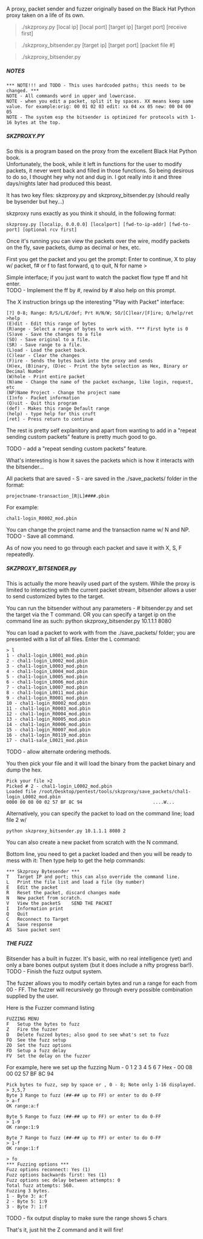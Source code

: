 A proxy, packet sender and fuzzer originally based on the Black Hat Python proxy taken on a life of its own.

> ./skzproxy.py [local ip] [local port] [target ip] [target port] [receive first]

> ./skzproxy_bitsender.py [target ip] [target port] [packet file #]

> ./skzproxy_bitsender.py

##### NOTES #####
	*** NOTE!!! and TODO - This uses hardcoded paths; this needs to be changed. ***
	NOTE - All commands word in upper and lowercase.
	NOTE - when you edit a packet, split it by spaces. XX means keep same value. for example:orig: 00 01 02 03 edit: xx 04 xx 05 new: 00 04 00 05
	NOTE - The system esp the bitsender is optimized for protocols with 1-16 bytes at the top.

##### SKZPROXY.PY #####
So this is a program based on the proxy from the excellent Black Hat Python book.  
Unfortunately, the book, while it left in functions for the user to modify packets, 
it never went back and filled in those functions.  So being desirous to do so, I 
thought hey why not and dug in.  I got really into it and three days/nights later had
produced this beast.

It has two key files: skzproxy.py and skzproxy_bitsender.py (should really be bysender but hey...) 

skzproxy runs exactly as you think it should, in the following format:

	skzproxy.py [localip, 0.0.0.0] [localport] [fwd-to-ip-addr] [fwd-to-port] [optional rcv first]

Once it's running you can view the packets over the wire, modify packets on the fly, 
save packets, dump as decimal or hex, etc.

First you get the packet and you get the prompt:
	Enter to continue, X to play w/ packet, f# or f to fast forward, q to quit, N for name >

Simple interface; if you just want to watch the packet flow type ff and hit enter.  
TODO - Implement the ff by #, rewind by # also help on this prompt.

The X instruction brings up the interesting "Play with Packet" interface:

	[?] 0-8; Range: R/S/L/E/def; Prt H/N/W; SO/[C]lear/[F]ire; Q/help/ret >help
	(E)dit - Edit this range of bytes
	(R)ange - Select a range of bytes to work with. *** First byte is 0
	(S)ave - Save the changes to a file
	(SO) - Save original to a file.
	(SR) - Save range to a file.
	(L)oad - Load the packet back.
	(C)lear - Clear the changes
	(F)ire - Sends the bytes back into the proxy and sends
	(H)ex, (B)inary, (D)ec - Print the byte selection as Hex, Binary or Decimal Number
	(W)hole - Print entire packet
	(N)ame - Change the name of the packet exchange, like login, request, etc
	(NP)Name Project - Change the project name
	(I)nfo - Packet information
	(Q)uit - Quit this program
	(def) - Makes this range Default range
	(help) - type help for this cruft
	[ret] - Press return to continue

The rest is pretty self explanitory and apart from wanting to add in a "repeat sending custom packets" feature
is pretty much good to go. 

TODO - add a "repeat sending custom packets" feature.

What's interesting is how it saves the packets which is how it interacts with the bitsender...

All packets that are saved - S - are saved in the ./save_packets/ folder in the format:

	projectname-transaction_[R|L]####.pbin

For example:

	chal1-login_R0002_mod.pbin

You can change the project name and the transaction name w/ N and NP.  
TODO - Save all command.

As of now you need to go through each packet and save it with X, S, F repeatedly.

##### SKZPROXY_BITSENDER.py #####
This is actually the more heavily used part of the system.  While the proxy is limited to interacting 
with the current packet stream, bitsender allows a user to send customized bytes to the target.  

You can run the bitsender without any parameters - # bitsender.py  and set the target via the T command. 
OR you can specify a target ip on the command line as such:
	python skzproxy_bitsender.py 10.1.1.1 8080

You can load a packet to work with from the ./save_packets/ folder; you are presented with a list of all files.
Enter the L command:

	> l
	1 - chal1-login_L0001_mod.pbin
	2 - chal1-login_L0002_mod.pbin
	3 - chal1-login_L0003_mod.pbin
	4 - chal1-login_L0004_mod.pbin
	5 - chal1-login_L0005_mod.pbin
	6 - chal1-login_L0006_mod.pbin
	7 - chal1-login_L0007_mod.pbin
	8 - chal1-login_L0011_mod.pbin
	9 - chal1-login_R0001_mod.pbin
	10 - chal1-login_R0002_mod.pbin
	11 - chal1-login_R0003_mod.pbin
	12 - chal1-login_R0004_mod.pbin
	13 - chal1-login_R0005_mod.pbin
	14 - chal1-login_R0006_mod.pbin
	15 - chal1-login_R0007_mod.pbin
	16 - chal1-login_R0119_mod.pbin
	17 - chal1-sale_L0021_mod.pbin

TODO - allow alternate ordering methods.

You then pick your file and it will load the binary from the packet binary and dump the hex. 

	Pick your file >2
	Picked # 2 - chal1-login_L0002_mod.pbin
	Loaded file /root/Desktop/pentest/tools/skzproxy/save_packets/chal1-login_L0002_mod.pbin
	0000 00 08 00 02 57 BF 8C 94                          ....W...

Alternatively, you can specify the packet to load on the command line; load file 2 w/ 

	python skzproxy_bitsender.py 10.1.1.1 8080 2

You can also create a new packet from scratch with the N command.  

Bottom line, you need to get a packet loaded and then you will be ready to mess with it:
Then type help to get the help commands:

	*** Skzproxy Bytesender ***
	T	Target IP and port; this can also override the command line.
	L	Print the file list and load a file (by number)
	E	Edit the packet
	R	Reset the packet, discard changes made
	N	New packet from scratch. 
	V	View the packetS	SEND THE PACKET
	I	Information print
	Q	Quit
	C	Reconnect to Target
	A	Save response
	AS	Save packet sent


##### THE FUZZ #####
Bitsender has a built in fuzzer.  It's basic, with no real intelligence (yet) and only a bare bones
output system (but it does include a nifty progress bar!).  
TODO - Finish the fuzz output system.

The fuzzer allows you to modify certain bytes and run a range for each from 00 - FF.  The fuzzer will 
recursively go through every possible combination supplied by the user.

Here is the Fuzzer command listing

	FUZZING MENU
	F	Setup the bytes to fuzz
	Z	Fire the fuzzer
	D	Delete fuzzed bytes; also good to see what's set to fuzz
	FO	See the fuzz setup
	ZO	Set the fuzz options
	FD	Setup a fuzz delay
	FV	Set the delay on the fuzzer

For example, here we set up the fuzzing
	Num -  0  1  2  3  4  5  6  7
	Hex - 00 08 00 02 57 BF 8C 94

	Pick bytes to fuzz, sep by space or , 0 - 8; Note only 1-16 displayed. 
	> 3,5,7
	Byte 3 Range to fuzz (##-## up to FF) or enter to do 0-FF
	> a-f
	OK range:a:f

	Byte 5 Range to fuzz (##-## up to FF) or enter to do 0-FF
	> 1-9
	OK range:1:9

	Byte 7 Range to fuzz (##-## up to FF) or enter to do 0-FF
	> 1-f
	OK range:1:f
	
	> fo
	*** Fuzzing options ***
	Fuzz options reconnect: Yes (1)
	Fuzz options backwards first: Yes (1)
	Fuzz options sec delay between attempts: 0
	Total fuzz attempts: 560.
	Fuzzing 3 bytes.
	1 - Byte 3: a:f
	2 - Byte 5: 1:9
	3 - Byte 7: 1:f

TODO - fix output display to make sure the range shows 5 chars

That's it, just hit the Z command and it will fire!


